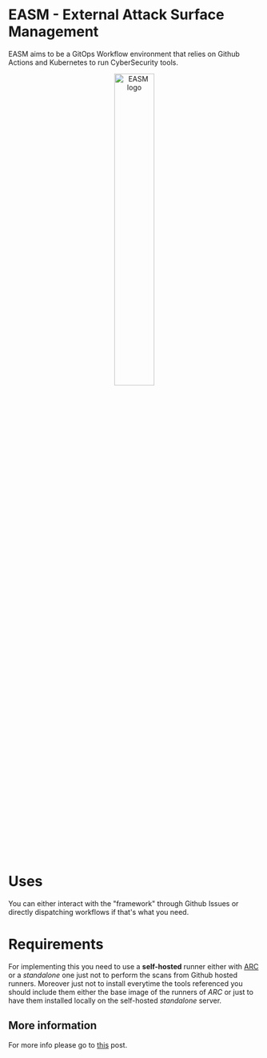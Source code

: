 # EASM - External Attack Surface Management
EASM aims to be a GitOps Workflow environment that relies on Github Actions and Kubernetes to run CyberSecurity tools.
<p align="center">
  <img alt="EASM logo" width=40% height=40% src="https://github.com/amocsub/easm/assets/18237644/1e13b877-d270-45fc-8352-39dedffcc376" >
</p>

# Uses
You can either interact with the "framework" through Github Issues or directly dispatching workflows if that's what you need.

# Requirements
For implementing this you need to use a **self-hosted** runner either with [ARC](https://github.com/actions/actions-runner-controller) or a *standalone* one just not to perform the scans from Github hosted runners. Moreover just not to install everytime the tools referenced you should include them either the base image of the runners of *ARC* or just to have them installed locally on the self-hosted *standalone* server.

## More information
For more info please go to [this](https://amocsub.gitbook.io/blog/posts/easm-for-dummies) post.
